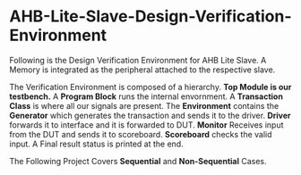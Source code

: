 # AHB-Lite-Slave-Design-Verification-Environment
Following is the Design Verification Environment for AHB Lite Slave. 
A Memory is integrated as the peripheral attached to the respective slave.


The Verification Environment is composed of a hierarchy. 
**Top Module is our testbench.**
A **Program Block** runs the internal envornment.
A **Transaction Class** is where all our signals are present. 
The **Environment** contains the **Generator** which generates the transaction and sends it to the driver. 
**Driver** forwards it to interface and it is forwarded to DUT.
**Monitor** Receives input from the DUT and sends it to scoreboard.
**Scoreboard** checks the valid input. 
A Final result status is printed at the end.

The Following Project Covers **Sequential** and **Non-Sequential** Cases.
